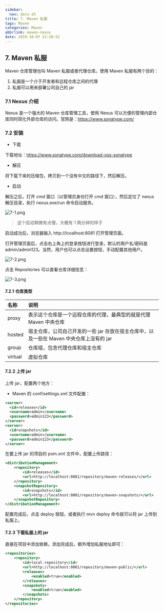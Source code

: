 ```yaml
---
sidebar:
  nav: docs-zh
title: 7. Maven 私服
tags: Maven
categories: Maven
abbrlink: maven-nexus
date: 2019-10-07 22:28:52
---
```


## 7. Maven 私服

Maven 仓库管理也叫 Maven 私服或者代理仓库。使用 Maven 私服有两个目的：

1. 私服是一个介于开发者和远程仓库之间的代理
2. 私服可以用来部署公司自己的 jar

<!--more-->

### 7.1 Nexus 介绍

Nexus 是一个强大的 Maven 仓库管理工具，使用 Nexus 可以方便的管理内部仓库同时简化外部仓库的访问。官网是：https://www.sonatype.com/

### 7.2 安装

- 下载

下载地址：https://www.sonatype.com/download-oss-sonatype

- 解压

将下载下来的压缩包，拷贝到一个没有中文的路径下，然后解压。

- 启动

解压之后，打开 cmd 窗口（以管理员身份打开 cmd 窗口），然后定位了 nexus 解压目录，执行 nexus.exe/run 命令启动服务。

![](http://maven.javaboy.org/assets/images/img/7-1.png "7-1.png")

> 这个启动稍微有点慢，大概有 1 两分钟的样子

启动成功后，浏览器输入 http://lcoalhost:8081 打开管理页面。

打开管理页面后，点击右上角上的登录按钮进行登录，默认的用户名/密码是 admin/admin123。当然，用户也可以点击设置按钮，手动配置其他用户。

![](http://maven.javaboy.org/assets/images/img/7-2.png "7-2.png")

点击 Repositories 可以查看仓库详细信息：

![](http://maven.javaboy.org/assets/images/img/7-3.png "7-3.png")

#### 7.2.1 仓库类型

|名称|说明|
|:----|:-----|
|proxy|表示这个仓库是一个远程仓库的代理，最典型的就是代理 Maven 中央仓库|
|hosted|宿主仓库，公司自己开发的一些 jar 存放在宿主仓库中，以及一些在 Maven 中央仓库上没有的 jar|
|group|仓库组，包含代理仓库和宿主仓库|
|virtual|虚拟仓库|


#### 7.2.2 上传 jar

上传 jar，配置两个地方：

- Maven 的 conf/settings.xml 文件配置：

```xml
<server>
  <id>releases</id>
  <username>admin</username>
  <password>admin123</password>
</server>
<server>
  <id>snapshots</id>
  <username>admin</username>
  <password>admin123</password>
</server>
```

在要上传 jar 的项目的 pom.xml 文件中，配置上传路径：

```xml
<distributionManagement>
    <repository>
        <id>releases</id>
        <url>http://localhost:8081/repository/maven-releases/</url>
    </repository>
    <snapshotRepository>
        <id>snapshots</id>
        <url>http://localhost:8081/repository/maven-snapshots/</url>
    </snapshotRepository>
</distributionManagement>
```

配置完成后，点击 deploy 按钮，或者执行 mvn deploy 命令就可以将 jar 上传到私服上。

#### 7.2.3 下载私服上的 jar

直接在项目中添加依赖，添加完成后，额外增加私服地址即可：

```xml
<repositories>
    <repository>
        <id>local-repository</id>
        <url>http://localhost:8081/repository/maven-public/</url>
        <releases>
            <enabled>true</enabled>
        </releases>
        <snapshots>
            <enabled>true</enabled>
        </snapshots>
    </repository>
</repositories>
```